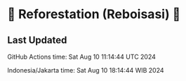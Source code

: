 
# 🌳 Reforestation (Reboisasi) 🌲

## Last Updated

GitHub Actions time: Sat Aug 10 11:14:44 UTC 2024

Indonesia/Jakarta time: Sat Aug 10 18:14:44 WIB 2024
